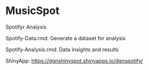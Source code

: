 # MusicSpot

Spotifyr Analysis


Spotify-Data.rmd: Generate a dataset for analysis


Spotify-Analysis.rmd: Data insights and results


ShinyApp: https://dgnshinyspot.shinyapps.io/dgnspotify/
